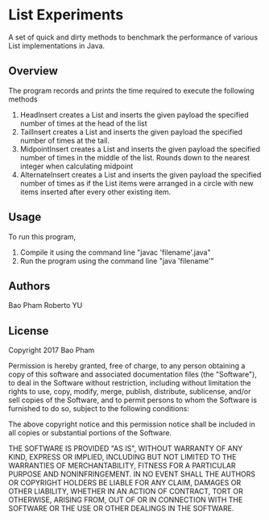 List Experiments
================

A set of quick and dirty methods to benchmark the performance of various List implementations in Java.

Overview
--------
The program records and prints the time required to execute the following methods

1. HeadInsert creates a List and inserts the given payload the specified number of times at the head of the list
2. TailInsert creates a List and inserts the given payload the specified number of times at the tail.
3. MidpointInsert creates a List and inserts the given payload the specified number of times in the middle of the list.
   Rounds down to the nearest integer when calculating midpoint
4. AlternateInsert creates a List and inserts the given payload the specified number of times as if the List
   items were arranged in a circle with new items inserted after every other existing item.

Usage
-----
To run this program,

1. Compile it using the command line "javac 'filename'.java"
2. Run the program using the command line "java 'filename'"

Authors
-------
Bao Pham
Roberto YU

License
-------
Copyright 2017 Bao Pham

Permission is hereby granted, free of charge, to any person obtaining a copy of this software and associated documentation files (the "Software"),
to deal in the Software without restriction, including without limitation the rights to use, copy, modify, merge, publish, distribute, sublicense,
and/or sell copies of the Software, and to permit persons to whom the Software is furnished to do so, subject to the following conditions:

The above copyright notice and this permission notice shall be included in all copies or substantial portions of the Software.

THE SOFTWARE IS PROVIDED "AS IS", WITHOUT WARRANTY OF ANY KIND, EXPRESS OR IMPLIED, INCLUDING BUT NOT LIMITED TO THE WARRANTIES OF MERCHANTABILITY,
FITNESS FOR A PARTICULAR PURPOSE AND NONINFRINGEMENT. IN NO EVENT SHALL THE AUTHORS OR COPYRIGHT HOLDERS BE LIABLE FOR ANY CLAIM, DAMAGES OR OTHER LIABILITY,
WHETHER IN AN ACTION OF CONTRACT, TORT OR OTHERWISE, ARISING FROM, OUT OF OR IN CONNECTION WITH THE SOFTWARE OR THE USE OR OTHER DEALINGS IN THE SOFTWARE.